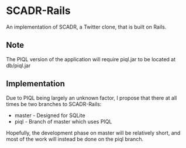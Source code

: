 SCADR-Rails
===========
An implementation of SCADR, a Twitter clone, that is built on Rails.

Note
-----
The PIQL version of the application will require piql.jar to be located at db/piql.jar

Implementation
--------------
Due to PIQL being largely an unknown factor, I propose that there at all times be two branches to SCADR-Rails:

* master - Designed for SQLite
* piql - Branch of master which uses PIQL

Hopefully, the development phase on master will be relatively short, and most of the work will instead be done on the piql branch.